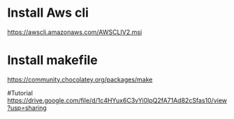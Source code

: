 

# Install Aws cli
https://awscli.amazonaws.com/AWSCLIV2.msi

# Install makefile
https://community.chocolatey.org/packages/make

#Tutorial
https://drive.google.com/file/d/1c4HYux6C3vYi0lpQ2fA71Ad82cSfas10/view?usp=sharing